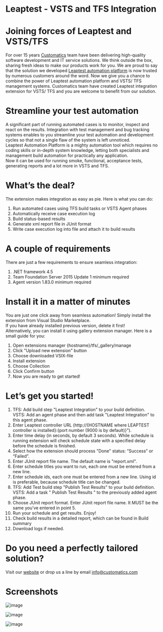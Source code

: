 # Leaptest - VSTS and TFS Integration  

# Joining forces of Leaptest and VSTS/TFS  
For over 15 years [Customatics](http://customatics.com) team have been delivering high-quality software development and IT service solutions. We think outside the box, sharing fresh ideas to make our products work for you. We are proud to say that the solution we developed [Leaptest automation platform](https://leaptest.com/) is now trusted by numerous customers around the word. Now we give you a chance to combine the power of Leaptest automation platform and VSTS/ TFS management systems. Customatics team have created Leaptest integration extension for VSTS/ TFS and you are welcome to benefit from our solution.

# Streamline your test automation  
A significant part of running automated cases is to monitor, inspect and react on the results. Integration with test management and bug tracking systems enables to you streamline your test automation and development cycles so that not a single flaw of the system is left unnoticed.  
Leaptest Automation Platform is a mighty automation tool which requires no coding skills or in-depth system knowledge, letting both specialists and management build automation for practically any application.  
Now it can be used for running smoke, functional, acceptance tests, generating reports and a lot more in VSTS and TFS. 

# What’s the deal?  
The extension makes integration as easy as pie. Here is what you can do:  
1.	Run automated cases using TFS build tasks or VSTS Agent phases  
2.	Automatically receive case execution log  
3.	Build status-based results  
4.	Generate xml report file in JUnit format  
5.	Write case execution log into file and attach it to build results  

# A couple of requirements
There are just a few requirements to ensure seamless integration:  
1.	.NET framework 4.5  
2.	Team Foundation Server 2015 Update 1 minimum required  
3.	Agent version 1.83.0 minimum required  

# Install it in a matter of minutes
You are just one click away from seamless automation! Simply install the extension from Visual Studio Marketplace.  
If you have already installed previous version, delete it first!  
Alternatively, you can install it using gallery extension manager. Here is a small guide for you:
1.	Open extensions manager {hostname}/tfs/_gallery/manage 
2.	Click "Upload new extension" button
3.	Choose downloaded VSIX-file 
4.	Install extension
5.	Choose Collection
6.	Click Confirm button
7.	Now you are ready to get started!

# Let’s get you started!
1.	 TFS: Add build step "Leaptest Integration" to your build definition.   
VSTS: Add an agent phase and then add task "Leaptest Integration" to this agent phase.
2.	Enter Leaptest controller URL (http://{HOSTNAME where LEAPTEST controller is installed}:{port number (9000 is by default)}"). 
3.	Enter time delay (in seconds, by default 3 seconds). While schedule is running extension will check schedule state with a specified delay before the schedule is finished.
4.	Select how the extension should process "Done" status: “Success” or “Failed”.
5.	Enter JUnit report file name. The default name is "report.xml". 
6.	Enter schedule titles you want to run, each one must be entered from a new line. 
7.	Enter schedule ids, each one must be entered from a new line. Using id is preferable, because schedule title can be changed.
8.	 TFS: Add Test build step "Publish Test Results" to your build definition.  
VSTS: Add a task " Publish Test Results " to the previously added agent phase.
9.	Choose JUnit report format. Enter JUnit report file name. It MUST be the same you've entered in point 5. 
10.	Run your schedule and get results. Enjoy! 
11.	Check build results in a detailed report, which can be found in Build summary 
12.	Download logs if needed.

# Do you need a perfectly tailored solution? 
Visit our [website](http://customatics.com) or drop us a line by email info@customatics.com

# Screenshots
  
![image](http://customatics.com/wp-content/uploads/2017/09/screen1.png)

![image](http://customatics.com/wp-content/uploads/2017/09/screen2.png)

![image](http://customatics.com/wp-content/uploads/2017/09/screen3.png)
